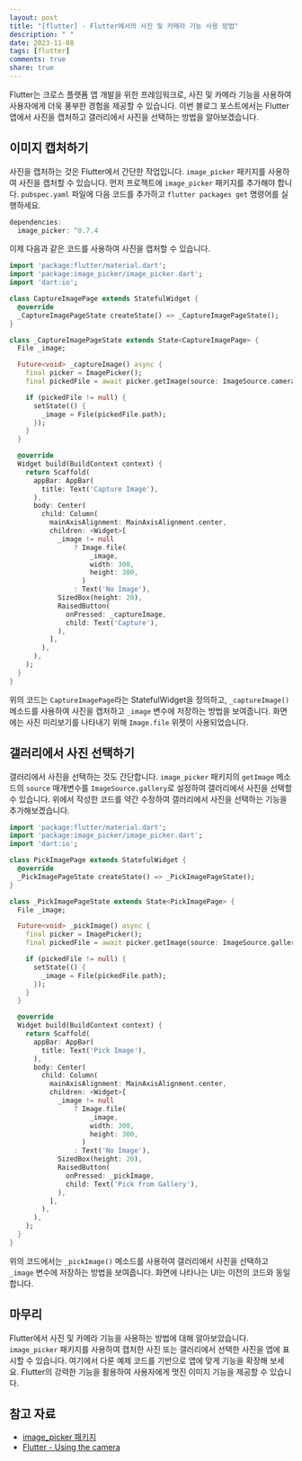 ```yaml
---
layout: post
title: "[flutter] - Flutter에서의 사진 및 카메라 기능 사용 방법"
description: " "
date: 2023-11-08
tags: [flutter]
comments: true
share: true
---
```


Flutter는 크로스 플랫폼 앱 개발을 위한 프레임워크로, 사진 및 카메라 기능을 사용하여 사용자에게 더욱 풍부한 경험을 제공할 수 있습니다. 이번 블로그 포스트에서는 Flutter 앱에서 사진을 캡처하고 갤러리에서 사진을 선택하는 방법을 알아보겠습니다.

## 이미지 캡처하기

사진을 캡처하는 것은 Flutter에서 간단한 작업입니다. `image_picker` 패키지를 사용하여 사진을 캡처할 수 있습니다. 먼저 프로젝트에 `image_picker` 패키지를 추가해야 합니다. `pubspec.yaml` 파일에 다음 코드를 추가하고 `flutter packages get` 명령어를 실행하세요.

```dart
dependencies:
  image_picker: ^0.7.4
```

이제 다음과 같은 코드를 사용하여 사진을 캡처할 수 있습니다.

```dart
import 'package:flutter/material.dart';
import 'package:image_picker/image_picker.dart';
import 'dart:io';

class CaptureImagePage extends StatefulWidget {
  @override
  _CaptureImagePageState createState() => _CaptureImagePageState();
}

class _CaptureImagePageState extends State<CaptureImagePage> {
  File _image;

  Future<void> _captureImage() async {
    final picker = ImagePicker();
    final pickedFile = await picker.getImage(source: ImageSource.camera);

    if (pickedFile != null) {
      setState(() {
        _image = File(pickedFile.path);
      });
    }
  }

  @override
  Widget build(BuildContext context) {
    return Scaffold(
      appBar: AppBar(
        title: Text('Capture Image'),
      ),
      body: Center(
        child: Column(
          mainAxisAlignment: MainAxisAlignment.center,
          children: <Widget>[
            _image != null
                ? Image.file(
                    _image,
                    width: 300,
                    height: 300,
                  )
                : Text('No Image'),
            SizedBox(height: 20),
            RaisedButton(
              onPressed: _captureImage,
              child: Text('Capture'),
            ),
          ],
        ),
      ),
    );
  }
}
```

위의 코드는 `CaptureImagePage`라는 StatefulWidget을 정의하고, `_captureImage()` 메소드를 사용하여 사진을 캡처하고 `_image` 변수에 저장하는 방법을 보여줍니다. 화면에는 사진 미리보기를 나타내기 위해 `Image.file` 위젯이 사용되었습니다.

## 갤러리에서 사진 선택하기

갤러리에서 사진을 선택하는 것도 간단합니다. `image_picker` 패키지의 `getImage` 메소드의 `source` 매개변수를 `ImageSource.gallery`로 설정하여 갤러리에서 사진을 선택할 수 있습니다. 위에서 작성한 코드를 약간 수정하여 갤러리에서 사진을 선택하는 기능을 추가해보겠습니다.

```dart
import 'package:flutter/material.dart';
import 'package:image_picker/image_picker.dart';
import 'dart:io';

class PickImagePage extends StatefulWidget {
  @override
  _PickImagePageState createState() => _PickImagePageState();
}

class _PickImagePageState extends State<PickImagePage> {
  File _image;

  Future<void> _pickImage() async {
    final picker = ImagePicker();
    final pickedFile = await picker.getImage(source: ImageSource.gallery);

    if (pickedFile != null) {
      setState(() {
        _image = File(pickedFile.path);
      });
    }
  }

  @override
  Widget build(BuildContext context) {
    return Scaffold(
      appBar: AppBar(
        title: Text('Pick Image'),
      ),
      body: Center(
        child: Column(
          mainAxisAlignment: MainAxisAlignment.center,
          children: <Widget>[
            _image != null
                ? Image.file(
                    _image,
                    width: 300,
                    height: 300,
                  )
                : Text('No Image'),
            SizedBox(height: 20),
            RaisedButton(
              onPressed: _pickImage,
              child: Text('Pick from Gallery'),
            ),
          ],
        ),
      ),
    );
  }
}
```

위의 코드에서는 `_pickImage()` 메소드를 사용하여 갤러리에서 사진을 선택하고 `_image` 변수에 저장하는 방법을 보여줍니다. 화면에 나타나는 UI는 이전의 코드와 동일합니다.

## 마무리

Flutter에서 사진 및 카메라 기능을 사용하는 방법에 대해 알아보았습니다. `image_picker` 패키지를 사용하여 캡처한 사진 또는 갤러리에서 선택한 사진을 앱에 표시할 수 있습니다. 여기에서 다룬 예제 코드를 기반으로 앱에 맞게 기능을 확장해 보세요. Flutter의 강력한 기능을 활용하여 사용자에게 멋진 이미지 기능을 제공할 수 있습니다.

## 참고 자료

- [image_picker 패키지](https://pub.dev/packages/image_picker)
- [Flutter - Using the camera](https://flutter.dev/docs/cookbook/plugins/picture-using-camera)